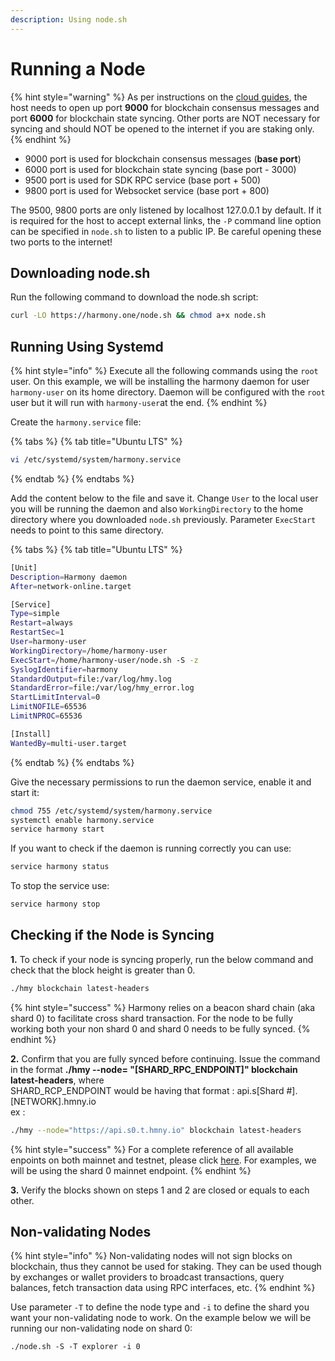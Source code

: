 ```yaml
---
description: Using node.sh
---
```


# Running a Node

{% hint style="warning" %}
As per instructions on the [cloud guides](../../../cloud-setup/cloud-guides/), the host needs to open up port **9000** for blockchain consensus messages and port **6000** for blockchain state syncing. Other ports are NOT necessary for syncing and should NOT be opened to the internet if you are staking only.
{% endhint %}

* 9000 port is used for blockchain consensus messages \(**base port**\)
* 6000 port is used for blockchain state syncing \(base port - 3000\)
* 9500 port is used for SDK RPC service \(base port + 500\)
* 9800 port is used for Websocket service \(base port + 800\)

The 9500, 9800 ports are only listened by localhost 127.0.0.1 by default. If it is required for the host to accept external links, the `-P` command line option can be specified in `node.sh` to listen to a public IP. Be careful opening these two ports to the internet!

## Downloading node.sh

Run the following command to download the node.sh script:

```bash
curl -LO https://harmony.one/node.sh && chmod a+x node.sh
```

## Running Using Systemd

{% hint style="info" %}
Execute all the following commands  using the `root` user. On this example, we will be installing the harmony daemon for user `harmony-user` on its home directory. Daemon will be configured with the `root` user but it will run with `harmony-user`at the end.
{% endhint %}

Create the `harmony.service` file:

{% tabs %}
{% tab title="Ubuntu LTS" %}
```bash
vi /etc/systemd/system/harmony.service
```
{% endtab %}
{% endtabs %}

Add the content below to the file and save it. Change `User` to the local user you will be running the daemon and also `WorkingDirectory` to the home directory where you downloaded `node.sh` previously. Parameter `ExecStart` needs to point to this same directory.

{% tabs %}
{% tab title="Ubuntu LTS" %}
```bash
[Unit]
Description=Harmony daemon
After=network-online.target

[Service]
Type=simple
Restart=always
RestartSec=1
User=harmony-user
WorkingDirectory=/home/harmony-user
ExecStart=/home/harmony-user/node.sh -S -z
SyslogIdentifier=harmony
StandardOutput=file:/var/log/hmy.log
StandardError=file:/var/log/hmy_error.log
StartLimitInterval=0
LimitNOFILE=65536
LimitNPROC=65536

[Install]
WantedBy=multi-user.target
```
{% endtab %}
{% endtabs %}

Give the necessary permissions to run the daemon service, enable it and start it:

```bash
chmod 755 /etc/systemd/system/harmony.service
systemctl enable harmony.service
service harmony start
```

If you want to check if the daemon is running correctly you can use:

```bash
service harmony status
```

To stop the service use:

```bash
service harmony stop
```

## Checking if the Node is Syncing

**1.** To check if your node is syncing properly, run the below command and check that the block height is greater than 0.

```bash
./hmy blockchain latest-headers
```

{% hint style="success" %}
Harmony relies on a beacon shard chain \(aka shard 0\) to facilitate cross shard transaction. For the node to be fully working both your non shard 0 and shard 0 needs to be fully synced.
{% endhint %}

**2.** Confirm that you are fully synced before continuing. Issue  the command in the format **./hmy --node= "\[SHARD\_RPC\_ENDPOINT\]" blockchain latest-headers**,  where  
SHARD\_RCP\_ENDPOINT would be having that format : api.s\[Shard \#\].\[NETWORK\].hmny.io   
ex :

```bash
./hmy --node="https://api.s0.t.hmny.io" blockchain latest-headers
```

{% hint style="success" %}
For a complete reference of all available enpoints on both mainnet and testnet, please click [here](https://monitor.hmny.io/status). For examples, we will be using the shard 0 mainnet endpoint.
{% endhint %}

**3.** Verify the blocks shown on steps 1 and 2 are closed or equals to each other.

## Non-validating Nodes

{% hint style="info" %}
Non-validating nodes will not sign blocks on blockchain, thus they cannot be used for staking. They can be used though by exchanges or wallet providers to broadcast transactions, query balances, fetch transaction data using RPC interfaces, etc.
{% endhint %}

Use parameter `-T` to define the node type and `-i` to define the shard you want your non-validating node to work. On the example below we will be running our non-validating node on shard 0:

```text
./node.sh -S -T explorer -i 0
```

